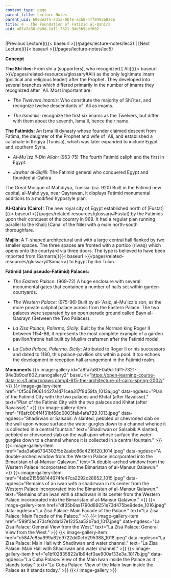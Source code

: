 ```yaml
---
content_type: page
parent_title: Lecture Notes
parent_uid: 6903e2f5-731a-0bfe-a3b8-4ff0493b836b
title: 4 - The Foundation of Fatimid al-Qahira
uid: a8fa7a80-0a9d-1df1-7321-94e3b9cef602
---
```


[Previous Lecture]({{< baseurl >}}/pages/lecture-notes/lec3) | [Next Lecture]({{< baseurl >}}/pages/lecture-notes/lec5)

  
**Concept**

**The Shi&grave;ites:** From shi&grave;a (supporters), who recognized [&grave;Ali]({{< baseurl >}}/pages/related-resources/glossary#Ali) as the only legitimate imam (political and religious leader) after the Prophet. They developed into several branches which differed primarily in the number of imams they recognized after &grave;Ali. Most important are: 

*   _The Twelvers Imamis:_ Who constitute the majority of Shi&grave;ites, and recognize twelve descendants of &grave;Ali as imams.  
    
*   _The Isma&grave;ilis:_ recognize the first six imams as the Twelvers, but differ with them about the seventh, Isma&grave;il, hence their name. 
    

**The Fatimids:** An Isma&grave;ili dynasty whose founder claimed descent from Fatima, the daughter of the Prophet and wife of &grave;Ali, and established a caliphate in Ifriqiya (Tunisia), which was later expanded to include Egypt and southern Syria. 

*   _Al-Mu&grave;izz li-Din Allah:_ (953-75) The fourth Fatimid caliph and the first in Egypt. 
    
*   _Jawhar al-Siqilli:_ The Fatimid general who conquered Egypt and founded al-Qahira.
    

The Great Mosque of Mahdiyya, Tunisia: (ca. 920) Built in the Fatimid new capital, al-Mahdiyya, near Qayrawan, it displays Fatimid monumental additions to a modified hypostyle plan.

**Al-Qahira (Cairo):** The new royal city of Egypt established north of [Fustat]({{< baseurl >}}/pages/related-resources/glossary#Fustat) by the Fatimids upon their conquest of the country in 969. It had a regular plan running parallel to the Khalij (Canal of the Nile) with a main north-south thoroughfare.

**Majlis:** A T-shaped architectural unit with a large central hall flanked by two smaller spaces. The three spaces are fronted with a portico (riwaq) which opens onto the courtyard via three doors. The type is believed to have been imported from [Samarra]({{< baseurl >}}/pages/related-resources/glossary#Samarra) to Egypt by Ibn Tulun.

**Fatimid (and pseudo-Fatimid) Palaces:** 

*   _The Eastern Palace:_ (969-72) A huge enclosure with several monumental gates that contained a number of halls set within garden-courtyards.  
    
*   _The Western Palace:_ (975-96) Built by al-&grave;Aziz, al-Mu&grave;izz's son, as the more private caliphal palace across from the Eastern Palace. The two palaces were separated by an open parade ground called Bayn al-Qasrayn (Between the Two Palaces).  
    
*   _La Zisa Palace, Palermo, Sicily_: Built by the Norman king Roger II between 1154-66, it represents the most complete example of a garden pavilion/throne hall built by Muslim craftsmen after the Fatimid model.  
    
*   _La Cuba Palace, Palermo, Sicily_: Attributed to Roger II or his successors and dated to 1180, this palace-pavilion sits within a pool. It too echoes the development in reception hall arrangement in the Fatimid realm. 
    

**Monuments**
{{< image-gallery id="a8fa7a80-0a9d-1df1-7321-94e3b9cef602_nanogallery2" baseUrl="https://open-learning-course-data-rc.s3.amazonaws.com/4-615-the-architecture-of-cairo-spring-2002/" >}}
{{< image-gallery-item href="0f5c6190614427a1d71cea317f8d59fa_1013a.jpg" data-ngdesc="Plan of the Fatimid City with the two palaces and Khitat (after Ravaisse)." text="Plan of the Fatimid City with the two palaces and Khitat (after Ravaisse)." >}}
{{< image-gallery-item href="f6afc004f4f31bf68d0003fab4afa729_1013.jpeg" data-ngdesc="Shadirwan or Salsabil: A slanted, pebbled or chevroned slab on the wall upon whose surface the water gurgles down to a channel whence it is collected in a central fountain." text="Shadirwan or Salsabil: A slanted, pebbled or chevroned slab on the wall upon whose surface the water gurgles down to a channel whence it is collected in a central fountain." >}}
{{< image-gallery-item href="ada3a6a6734302f5b2aabc86c4216f20_1014.jpeg" data-ngdesc="A double-arched window from the Western Palace incorporated into the Bimaristan of al-Mansur Qalawun." text="A double-arched window from the Western Palace incorporated into the Bimaristan of al-Mansur Qalawun." >}}
{{< image-gallery-item href="4abd215568144674fe47ca2292c28652_1015.jpeg" data-ngdesc="Remains of an iwan with a shadirwan in its center from the Western Palace incorporated into the Bimaristan of al-Mansur Qalawun." text="Remains of an iwan with a shadirwan in its center from the Western Palace incorporated into the Bimaristan of al-Mansur Qalawun." >}}
{{< image-gallery-item href="df35b6aa1790d89251e73d475be9dede_1016.jpeg" data-ngdesc="La Zisa Palace: Main Facade of the Palace." text="La Zisa Palace: Main Facade of the Palace." >}}
{{< image-gallery-item href="599f2ac373cfe2da137e1225aa52b7ad_1017.jpeg" data-ngdesc="La Zisa Palace: General View from the West." text="La Zisa Palace: General View from the West." >}}
{{< image-gallery-item href="c5847e85a999a62e9722dd0cfb295388_1018.jpeg" data-ngdesc="La Zisa Palace: Main Hall with Shadirwan and water channel." text="La Zisa Palace: Main Hall with Shadirwan and water channel." >}}
{{< image-gallery-item href="e1bf02835822a1b94cf0ae900af33e3a_1017b.jpg" data-ngdesc="La Cuba Palace: View of the Main Iwan inside the Palace as it stands today." text="La Cuba Palace: View of the Main Iwan inside the Palace as it stands today." >}}
{{</ image-gallery >}}